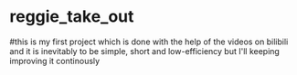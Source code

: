 # reggie_take_out
#this is my first project which is done with the help of the videos on bilibili 
and it is inevitably to be simple, short and low-efficiency 
but I'll keeping improving it continously 
